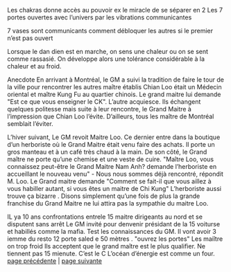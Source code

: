 Les chakras donne accès au pouvoir
ex le miracle de se séparer en 2
Les 7 portes ouvertes avec l’univers par les vibrations communicantes

7 vases sont communicants comment débloquer les autres si le premier n’est pas ouvert

Lorsque le dan dien est en marche, on sens une chaleur ou on se sent comme rassasié.
On développe alors une tolérance considérable à la chaleur et au froid.

Anecdote 
En arrivant à Montréal, le GM a suivi la tradition de faire le tour de la ville pour rencontrer les autres maître établis
Chian Loo était un Médecin oriental et maître Kung Fu au quartier chinois.
Le grand maitre lui demande "Est ce que vous enseigner le CK". L’autre acquiesce. Ils échangent quelques politesse mais suite à leur rencontre, le Grand Maitre à l’impression que Chian Loo l’évite. D’ailleurs, tous les maître de Montréal semblait l’éviter. 

L’hiver suivant, Le GM revoit Maitre Loo. Ce dernier entre dans la boutique d’un herboriste où le Grand Maitre était venu faire des achats. Il porte un gros manteau et à un café très chaud à la main. De son côté, le Grand maître ne porte qu’une chemise et une veste de cuire.
"Maître Loo, vous connaissez peut-être le Grand Maitre Nam Anh? demande l’herboriste en accueillant  le nouveau venu"
\- Nous nous sommes déjà rencontré, répondit M. Loo.
Le Grand maitre demande "Comment se fait-il que vous aillez à vous habiller autant, si vous êtes un maitre de Chi Kung"
L’herboriste aussi trouve ça bizarre . Disons simplement qu’une fois de plus la grande franchise du Grand Maitre ne lui attira pas la sympathie du maitre Loo.

IL ya 10 ans  confrontations entrele 15 maitre dirigeants au nord et se disputent sans arrêt
Le GM invité pour denvenir présidant de la 
15 voiturse et habillés comme la mafia.
Test les connaissances du GM. 
Il vont avoir 
3 iemme du resto 12 porte saled e 50 mètres . "ouvrez les portes"
Les maiître on trop froid 
Ils acceptent que le grand maître est le plus qualifier. Ne tiennent pas 15 mienute.
C’est le C
L’océan d’énergie est comme un four. 
[page précédente](2024-02-25-01.md) | [page suivante](2024-02-25-03.md)